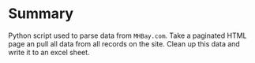 # Summary

Python script used to parse data from `MHBay.com`.  Take a paginated HTML page an pull all data from all records on the site.  Clean up this data and write it to an excel sheet.